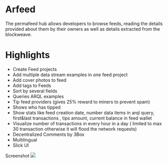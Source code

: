 # Arfeed

The permafeed hub allows developers to browse feeds, reading the details provided about them by their owners as well as details extracted from the blockweave.

# Highlights

- Create Feed projects
- Add multiple data stream examples in one feed project
- Add cover photos to feed
- Add tags to Feeds 
- Sort by several fields
- Queries ARQL examples
- Tip feed providers (gives 25% reward to miners to prevent spam)
- Shows who has tipped
- Show stats like feed creation date, number data items in arql query, first&last transactions , tips amount, current balance in feed wallet
- Visualize number of transactions in every hour in a day ( limited to max 30 transaction otherwise it will flood the network requests)
- Decentralized Comments by 3Box
- Multilingual
- Slick UI

Screenshot
![](https://i.imgur.com/EwBypKO.png)
